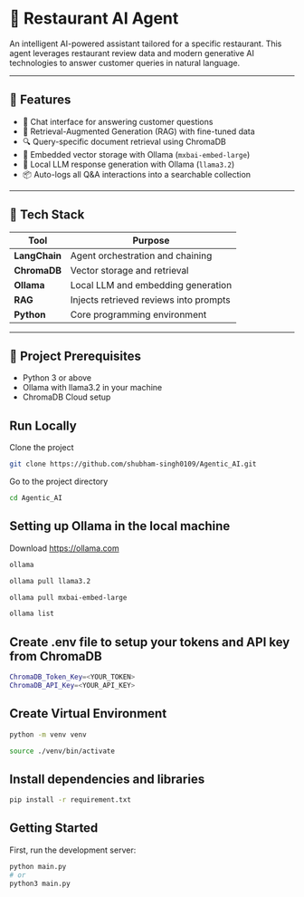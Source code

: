 # 🍕 Restaurant AI Agent

An intelligent AI-powered assistant tailored for a specific restaurant. This agent leverages restaurant review data and modern generative AI technologies to answer customer queries in natural language.

---

## 🚀 Features

- 💬 Chat interface for answering customer questions
- 🧠 Retrieval-Augmented Generation (RAG) with fine-tuned data
- 🔍 Query-specific document retrieval using ChromaDB
- 🦙 Embedded vector storage with Ollama (`mxbai-embed-large`)
- 🤖 Local LLM response generation with Ollama (`llama3.2`)
- 📦 Auto-logs all Q&A interactions into a searchable collection

---

## 🧰 Tech Stack

| Tool          | Purpose                                  |
|---------------|------------------------------------------|
| **LangChain** | Agent orchestration and chaining         |
| **ChromaDB**  | Vector storage and retrieval             |
| **Ollama**    | Local LLM and embedding generation       |
| **RAG**       | Injects retrieved reviews into prompts   |
| **Python**    | Core programming environment             |

---

## 📁 Project Prerequisites
- Python 3 or above
- Ollama with llama3.2 in your machine
- ChromaDB Cloud setup

## Run Locally

Clone the project

```bash
git clone https://github.com/shubham-singh0109/Agentic_AI.git
```

Go to the project directory

```bash
cd Agentic_AI
```

## Setting up Ollama in the local machine

Download https://ollama.com

```bash
ollama
```
```bash
ollama pull llama3.2
```
```bash
ollama pull mxbai-embed-large
```
```bash
ollama list
```

## Create .env file to setup your tokens and API key from ChromaDB

```bash
ChromaDB_Token_Key=<YOUR_TOKEN>
ChromaDB_API_Key=<YOUR_API_KEY>
```

## Create Virtual Environment

```bash
python -m venv venv
```
```bash
source ./venv/bin/activate
```

## Install dependencies and libraries

```bash
pip install -r requirement.txt
```

## Getting Started

First, run the development server:

```bash
python main.py
# or
python3 main.py
```